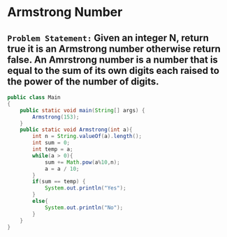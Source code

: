 # Armstrong Number
## `Problem Statement:` Given an integer N, return true it is an Armstrong number otherwise return false. An Amrstrong number is a number that is equal to the sum of its own digits each raised to the power of the number of digits.

```java
public class Main
{
	public static void main(String[] args) {
		Armstrong(153);
	}
	public static void Armstrong(int a){
	    int n = String.valueOf(a).length();
	    int sum = 0;
	    int temp = a;
	    while(a > 0){
	        sum += Math.pow(a%10,n);
	        a = a / 10;
	    }
	    if(sum == temp) {
	        System.out.println("Yes");
	    }
	    else{
	        System.out.println("No");
	    }
	}
}
```